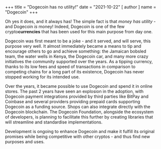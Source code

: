 +++
title = "Dogecoin has no utility!"
date = "2021-10-22"
[ author ]
  name = "Dogecoin"
+++

Oh yes it does, and it always has! The simple fact is that *money has utility* - and Dogecoin *is* money! Indeed, Dogecoin is one of the few crypto**currencies** that has been used for this main purpose from day one.  

Dogecoin was first meant to be a joke - and it served, and will serve, this purpose very well. It almost immediately became a means to tip and encourage others to go and achieve something: the Jamaican bobsled team, the water wells in Kenya, the Dogecoin car, and many more crazy initiatives the community supported over the years. As a tipping currency, thanks to its low fees and speed of transactions in comparison to competing chains for a long part of its existence, Dogecoin has never stopped working for its intended use. 

Over the years, it became possible to use Dogecoin and spend it in online stores. The past 2 years have seen an explosion in the adoption, with Dogecoin payment integrations provided by third parties like BitPay and Coinbase and several providers providing prepaid cards supporting Dogecoin as a funding source. Shops can also integrate directly with the Dogecoin blockchain. The Dogecoin Foundation, alongside the ecosystem of developers, is planning to facilitate this further by creating libraries that will streamline and standardise implementations.

Development is ongoing to enhance Dogecoin and make it fulfill its original promises while being competitive with other cryptos - and thus find new purposes and uses. 